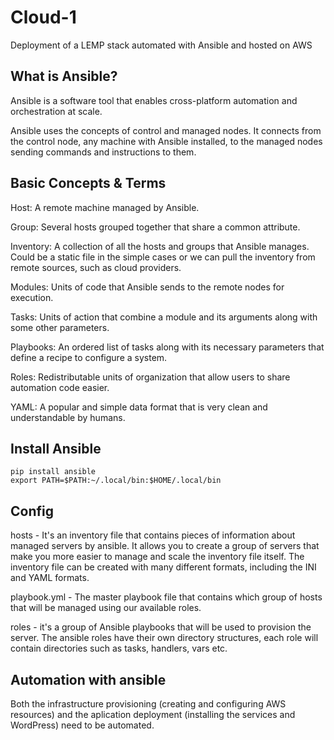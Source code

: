 # Cloud-1
Deployment of a LEMP stack automated with Ansible and hosted on AWS


## What is Ansible?
Ansible is a software tool that enables cross-platform automation and orchestration at scale.

Ansible uses the concepts of control and managed nodes. It connects from the control node, any machine with Ansible installed, to the managed nodes sending commands and instructions to them.


## Basic Concepts & Terms
Host: A remote machine managed by Ansible.

Group: Several hosts grouped together that share a common attribute.

Inventory: A collection of all the hosts and groups that Ansible manages. Could be a static file in the simple cases or we can pull the inventory from remote sources, such as cloud providers.

Modules: Units of code that Ansible sends to the remote nodes for execution.

Tasks: Units of action that combine a module and its arguments along with some other parameters.

​​Playbooks: An ordered list of tasks along with its necessary parameters that define a recipe to configure a system.

Roles: Redistributable units of organization that allow users to share automation code easier.

YAML: A popular and simple data format that is very clean and understandable by humans.

## Install Ansible
``` 
pip install ansible
export PATH=$PATH:~/.local/bin:$HOME/.local/bin
```

## Config
hosts - It's an inventory file that contains pieces of information about managed servers by ansible. It allows you to create a group of servers that make you more easier to manage and scale the inventory file itself. The inventory file can be created with many different formats, including the INI and YAML formats.

playbook.yml - The master playbook file that contains which group of hosts that will be managed using our available roles.

roles - it's a group of Ansible playbooks that will be used to provision the server. The ansible roles have their own directory structures, each role will contain directories such as tasks, handlers, vars etc.

## Automation with ansible
Both the infrastructure provisioning (creating and configuring AWS resources) and the aplication deployment (installing the services and WordPress) need to be automated.

#